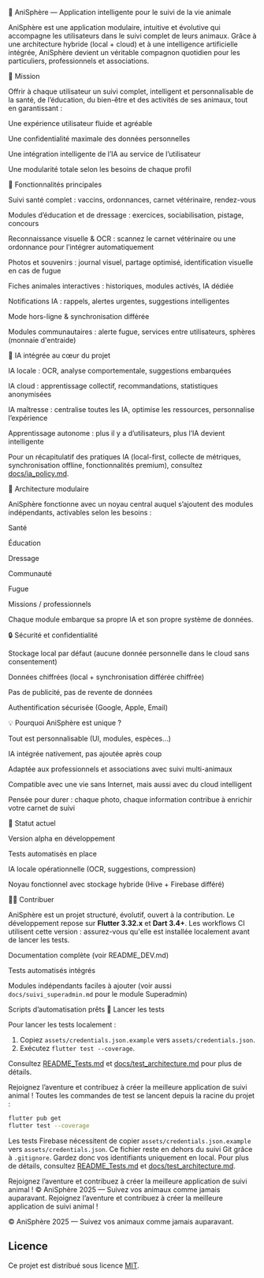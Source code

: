 🐾 AniSphère — Application intelligente pour le suivi de la vie animale

AniSphère est une application modulaire, intuitive et évolutive qui accompagne les utilisateurs dans le suivi complet de leurs animaux. Grâce à une architecture hybride (local + cloud) et à une intelligence artificielle intégrée, AniSphère devient un véritable compagnon quotidien pour les particuliers, professionnels et associations.

🎯 Mission

Offrir à chaque utilisateur un suivi complet, intelligent et personnalisable de la santé, de l’éducation, du bien-être et des activités de ses animaux, tout en garantissant :

Une expérience utilisateur fluide et agréable

Une confidentialité maximale des données personnelles

Une intégration intelligente de l’IA au service de l’utilisateur

Une modularité totale selon les besoins de chaque profil

🧩 Fonctionnalités principales

Suivi santé complet : vaccins, ordonnances, carnet vétérinaire, rendez-vous

Modules d’éducation et de dressage : exercices, sociabilisation, pistage, concours

Reconnaissance visuelle & OCR : scannez le carnet vétérinaire ou une ordonnance pour l’intégrer automatiquement

Photos et souvenirs : journal visuel, partage optimisé, identification visuelle en cas de fugue

Fiches animales interactives : historiques, modules activés, IA dédiée

Notifications IA : rappels, alertes urgentes, suggestions intelligentes

Mode hors-ligne & synchronisation différée

Modules communautaires : alerte fugue, services entre utilisateurs, sphères (monnaie d'entraide)

🤖 IA intégrée au cœur du projet

IA locale : OCR, analyse comportementale, suggestions embarquées

IA cloud : apprentissage collectif, recommandations, statistiques anonymisées

IA maîtresse : centralise toutes les IA, optimise les ressources, personnalise l’expérience

Apprentissage autonome : plus il y a d’utilisateurs, plus l’IA devient intelligente

Pour un récapitulatif des pratiques IA (local-first, collecte de métriques, synchronisation offline, fonctionnalités premium), consultez [docs/ia_policy.md](docs/ia_policy.md).

🧱 Architecture modulaire

AniSphère fonctionne avec un noyau central auquel s’ajoutent des modules indépendants, activables selon les besoins :

Santé

Éducation

Dressage

Communauté

Fugue

Missions / professionnels

Chaque module embarque sa propre IA et son propre système de données.

🔒 Sécurité et confidentialité

Stockage local par défaut (aucune donnée personnelle dans le cloud sans consentement)

Données chiffrées (local + synchronisation différée chiffrée)

Pas de publicité, pas de revente de données

Authentification sécurisée (Google, Apple, Email)

💡 Pourquoi AniSphère est unique ?

Tout est personnalisable (UI, modules, espèces…)

IA intégrée nativement, pas ajoutée après coup

Adaptée aux professionnels et associations avec suivi multi-animaux

Compatible avec une vie sans Internet, mais aussi avec du cloud intelligent

Pensée pour durer : chaque photo, chaque information contribue à enrichir votre carnet de suivi

📲 Statut actuel

Version alpha en développement

Tests automatisés en place

IA locale opérationnelle (OCR, suggestions, compression)

Noyau fonctionnel avec stockage hybride (Hive + Firebase différé)

👨‍💻 Contribuer

AniSphère est un projet structuré, évolutif, ouvert à la contribution.
Le développement repose sur **Flutter 3.32.x** et **Dart 3.4+**.
Les workflows CI utilisent cette version : assurez-vous qu'elle
est installée localement avant de lancer les tests.

Documentation complète (voir README_DEV.md)

Tests automatisés intégrés

Modules indépendants faciles à ajouter (voir aussi `docs/suivi_superadmin.md` pour le module Superadmin)

Scripts d’automatisation prêts
🧪 Lancer les tests

Pour lancer les tests localement :
1. Copiez `assets/credentials.json.example` vers `assets/credentials.json`.
2. Exécutez `flutter test --coverage`.

Consultez [README_Tests.md](README_Tests.md) et [docs/test_architecture.md](docs/test_architecture.md) pour plus de détails.

Rejoignez l’aventure et contribuez à créer la meilleure application de suivi animal !
Toutes les commandes de test se lancent depuis la racine du projet :
```bash
flutter pub get
flutter test --coverage
```
Les tests Firebase nécessitent de copier `assets/credentials.json.example` vers `assets/credentials.json`.
Ce fichier reste en dehors du suivi Git grâce à `.gitignore`. Gardez donc vos identifiants uniquement en local.
Pour plus de détails, consultez [README_Tests.md](README_Tests.md) et [docs/test_architecture.md](docs/test_architecture.md).

Rejoignez l’aventure et contribuez à créer la meilleure application de suivi animal !
© AniSphère 2025 — Suivez vos animaux comme jamais auparavant.
Rejoignez l’aventure et contribuez à créer la meilleure application de suivi animal !

© AniSphère 2025 — Suivez vos animaux comme jamais auparavant.

## Licence

Ce projet est distribué sous licence [MIT](LICENSE).

